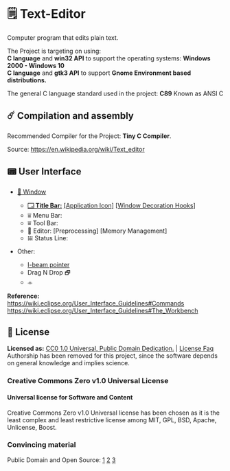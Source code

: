 # 🗒 Text-Editor
 Computer program that edits plain text. 
 
 The Project is targeting on using:  
 **C language** and **win32 API** to support the operating systems: **Windows 2000 - Windows 10**  
 **C language** and **gtk3 API** to support **Gnome Environment based distributions.**
 
 The general C language standard used in the project: **C89** Known as ANSI C
 
 ## ☄️ Compilation and assembly
 Recommended Compiler for the Project: **Tiny C Compiler**.
 
 Source: https://en.wikipedia.org/wiki/Text_editor

## 📟 User Interface
* [🔳 Window](https://en.wikipedia.org/wiki/Window_(computing))
  * [**🗔 Title Bar:**](https://en.wikipedia.org/wiki/Window_(computing)#Title_bar) [[Application Icon]]() [[Window Decoration Hooks]]()
  * ⩸ Menu Bar: 
  * ⩸ Tool Bar:
  * 📑 Editor: [Preprocessing] [Memory Management]
  * 𝍐 Status Line: 

* Other:
  * [I-beam pointer](https://www.computerhope.com/jargon/i/ibeam.htm)
  * Drag N Drop 🗗
  * ⌯

**Reference:**  
https://wiki.eclipse.org/User_Interface_Guidelines#Commands  
https://wiki.eclipse.org/User_Interface_Guidelines#The_Workbench

## 🔮 License
**Licensed as:** [CC0 1.0 Universal, Public Domain Dedication.](https://creativecommons.org/publicdomain/zero/1.0/?ref=chooser-v1)  | [License Faq](https://wiki.creativecommons.org/wiki/CC0_FAQ)  
Authorship has been removed for this project, since the software depends on general knowledge and implies science.
### Creative Commons Zero v1.0 Universal License 
#### Universal license for Software and Content
Creative Commons Zero v1.0 Universal license has been chosen as it is the least complex and least restrictive license among MIT, GPL, BSD, Apache, Unlicense, Boost.  

### Convincing material   
Public Domain and Open Source: [1](https://opensource.stackexchange.com/questions/4958/why-use-licenses-why-not-release-open-source-code-to-public-domain/4959) [2](https://softwareengineering.stackexchange.com/questions/106157/how-to-release-project-under-public-domain) [3](https://opensource.guide/legal/#which-open-source-license-is-appropriate-for-my-project)



